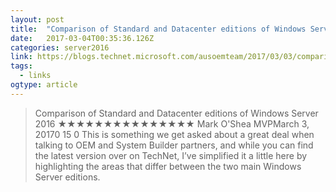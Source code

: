 ```yaml
---
layout: post 
title:  "Comparison of Standard and Datacenter editions of Windows Server 2016 – Microsoft Australia OEM Team" 
date:   2017-03-04T00:35:36.126Z 
categories: server2016
link: https://blogs.technet.microsoft.com/ausoemteam/2017/03/03/comparison-of-standard-and-datacenter-editions-of-windows-server-2016/ 
tags:
  - links
ogtype: article 
---
```


> Comparison of Standard and Datacenter editions of Windows Server 2016
★★★★★★★★★★★★★★★
Mark O'Shea MVPMarch 3, 20170 
15
0
This is something we get asked about a great deal when talking to OEM and System Builder partners, and while you can find the latest version over on TechNet, I’ve simplified it a little here by highlighting the areas that differ between the two main Windows Server editions.